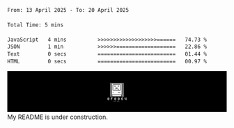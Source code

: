 <!--START_SECTION:waka-->

```txt
From: 13 April 2025 - To: 20 April 2025

Total Time: 5 mins

JavaScript   4 mins          >>>>>>>>>>>>>>>>>>>======   74.73 %
JSON         1 min           >>>>>>===================   22.86 %
Text         0 secs          =========================   01.44 %
HTML         0 secs          =========================   00.97 %
```

<!--END_SECTION:waka-->

<img src="https://raw.githubusercontent.com/n3xta/image-hosting/main/img/202411032331174.png"/>
My README is under construction. 
